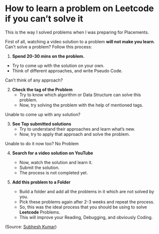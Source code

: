 # How to learn a problem on Leetcode if you can’t solve it

This is the way I solved problems when I was preparing for Placements.

First of all, watching a video solution to a problem **will not make you learn**. Can’t solve a problem? Follow this process:

1. **Spend 20-30 mins on the problem.**

- Try to come up with the solution on your own.
- Think of different approaches, and write Pseudo Code.

Can’t think of any approach?

2. **Check the tag of the Problem**
   - Try to know which algorithm or Data Structure can solve this problem.
   - Now, try solving the problem with the help of mentioned tags.

Unable to come up with any solution?

3. **See Top submitted solutions**
   - Try to understand their approaches and learn what’s new.
   - Now, try to apply that approach and solve the problem.

Unable to do it now too? No Problem

4. **Search for a video solution on YouTube**

   - Now, watch the solution and learn it.
   - Submit the solution.
   - The process is not completed yet.

5. **Add this problem to a Folder**
   - Build a folder and add all the problems in it which are not solved by you.
   - Pick these problems again after 2-3 weeks and repeat the process.
   - So, this was the ideal process that you should be using to solve **Leetcode** Problems.
   - This will improve your Reading, Debugging, and obviously Coding.

(Source: [Subhesh Kumar](https://www.linkedin.com/posts/subhu9_how-to-learn-a-problem-on-leetcode-if-you-activity-7092837088080932864-1E-6/))
